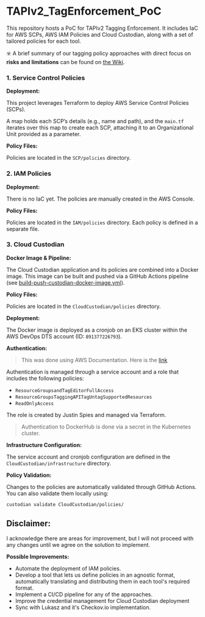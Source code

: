 # TAPIv2_TagEnforcement_PoC
This repository hosts a PoC for TAPIv2 Tagging Enforcement. It includes IaC for AWS SCPs, AWS IAM Policies and Cloud Custodian, along with a set of tailored policies for each tool.

☣️ A brief summary of our tagging policy approaches with direct focus on **risks and limitations** can be found on [the Wiki](https://github.com/germangarces/TAPIv2_TagEnforcement_PoC/wiki).

### 1. Service Control Policies

**Deployment:**

This project leverages Terraform to deploy AWS Service Control Policies (SCPs).

A map holds each SCP’s details (e.g., name and path), and the `main.tf` iterates over this map to create each SCP, attaching it to an Organizational Unit provided as a parameter.

**Policy Files:**

Policies are located in the `SCP/policies` directory.

### 2. IAM Policies

**Deployment:**

There is no IaC yet. The policies are manually created in the AWS Console.

**Policy Files:**

Policies are located in the `IAM/policies` directory. Each policy is defined in a separate file.

### 3. Cloud Custodian

**Docker Image & Pipeline:**

The Cloud Custodian application and its policies are combined into a Docker image. This image can be built and pushed via a GitHub Actions pipeline (see [build-push-custodian-docker-image.yml](https://github.com/germangarces/TAPIv2_TagEnforcement_PoC/actions/workflows/build-push-custodian-docker-image.yml)).

**Policy Files:**

Policies are located in the `CloudCustodian/policies` directory.

**Deployment:**

The Docker image is deployed as a cronjob on an EKS cluster within the AWS DevOps DTS account (ID: `891377226793`).

**Authentication:**

> This was done using AWS Documentation. Here is the [link](https://docs.aws.amazon.com/eks/latest/userguide/iam-roles-for-service-accounts.html)

Authentication is managed through a service account and a role that includes the following policies:

- `ResourceGroupsandTagEditorFullAccess`
- `ResourceGroupsTaggingAPITagUntagSupportedResources`
- `ReadOnlyAccess`

The role is created by Justin Spies and managed via Terraform.

> Authentication to DockerHub is done via a secret in the Kubernetes cluster.

**Infrastructure Configuration:**

The service account and cronjob configuration are defined in the `CloudCustodian/infrastructure` directory.

**Policy Validation:**

Changes to the policies are automatically validated through GitHub Actions. You can also validate them locally using:

```bash
custodian validate CloudCustodian/policies/
```

## Disclaimer:

I acknowledge there are areas for improvement, but I will not proceed with any changes until we agree on the solution to implement.

**Possible Improvements:**

- Automate the deployment of IAM policies.
- Develop a tool that lets us define policies in an agnostic format, automatically translating and distributing them in each tool's required format.
- Implement a CI/CD pipeline for any of the approaches.
- Improve the credential management for Cloud Custodian deployment
- Sync with Lukasz and it's Checkov.io implementation.